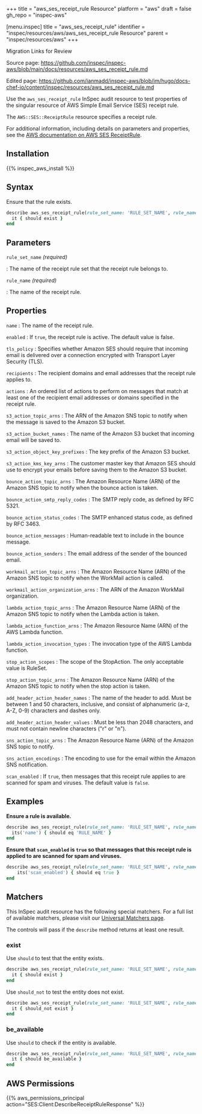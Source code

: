 +++
title = "aws_ses_receipt_rule Resource"
platform = "aws"
draft = false
gh_repo = "inspec-aws"

[menu.inspec]
title = "aws_ses_receipt_rule"
identifier = "inspec/resources/aws/aws_ses_receipt_rule Resource"
parent = "inspec/resources/aws"
+++

<div class="admonition-note">
<p class="admonition-note-title">Migration Links for Review</p>
<div class="admonition-note-text">
<p>Source page: <a href="https://github.com/inspec/inspec-aws/blob/main/docs/resources/aws_ses_receipt_rule.md">https://github.com/inspec/inspec-aws/blob/main/docs/resources/aws_ses_receipt_rule.md</a></p>
<p>Edited page: <a href="https://github.com/ianmadd/inspec-aws/blob/im/hugo/docs-chef-io/content/inspec/resources/aws_ses_receipt_rule.md">https://github.com/ianmadd/inspec-aws/blob/im/hugo/docs-chef-io/content/inspec/resources/aws_ses_receipt_rule.md</a></p>
</div>
</div>


Use the `aws_ses_receipt_rule` InSpec audit resource to test properties of the singular resource of AWS Simple Email Service (SES) receipt rule.

The `AWS::SES::ReceiptRule` resource specifies a receipt rule.

For additional information, including details on parameters and properties, see the [AWS documentation on AWS SES ReceiptRule](https://docs.aws.amazon.com/AWSCloudFormation/latest/UserGuide/aws-resource-ses-receiptrule.html).

## Installation

{{% inspec_aws_install %}}

## Syntax

Ensure that the rule exists.

```ruby
describe aws_ses_receipt_rule(rule_set_name: 'RULE_SET_NAME', rule_name: 'RULE_NAME') do
  it { should exist }
end
```

## Parameters

`rule_set_name` _(required)_

: The name of the receipt rule set that the receipt rule belongs to.

`rule_name` _(required)_

: The name of the receipt rule.

## Properties

`name`
: The name of the receipt rule.

`enabled`
: If `true`, the receipt rule is active. The default value is false.

`tls_policy`
: Specifies whether Amazon SES should require that incoming email is delivered over a connection encrypted with Transport Layer Security (TLS).

`recipients`
: The recipient domains and email addresses that the receipt rule applies to.

`actions`
: An ordered list of actions to perform on messages that match at least one of the recipient email addresses or domains specified in the receipt rule.

`s3_action_topic_arns`
: The ARN of the Amazon SNS topic to notify when the message is saved to the Amazon S3 bucket.

`s3_action_bucket_names`
: The name of the Amazon S3 bucket that incoming email will be saved to.

`s3_action_object_key_prefixes`
: The key prefix of the Amazon S3 bucket.

`s3_action_kms_key_arns`
: The customer master key that Amazon SES should use to encrypt your emails before saving them to the Amazon S3 bucket.

`bounce_action_topic_arns`
: The Amazon Resource Name (ARN) of the Amazon SNS topic to notify when the bounce action is taken.

`bounce_action_smtp_reply_codes`
: The SMTP reply code, as defined by RFC 5321.

`bounce_action_status_codes`
: The SMTP enhanced status code, as defined by RFC 3463.

`bounce_action_messages`
: Human-readable text to include in the bounce message.

`bounce_action_senders`
: The email address of the sender of the bounced email.

`workmail_action_topic_arns`
: The Amazon Resource Name (ARN) of the Amazon SNS topic to notify when the WorkMail action is called.

`workmail_action_organization_arns`
: The ARN of the Amazon WorkMail organization.

`lambda_action_topic_arns`
: The Amazon Resource Name (ARN) of the Amazon SNS topic to notify when the Lambda action is taken.

`lambda_action_function_arns`
: The Amazon Resource Name (ARN) of the AWS Lambda function.

`lambda_action_invocation_types`
: The invocation type of the AWS Lambda function.

`stop_action_scopes`
: The scope of the StopAction. The only acceptable value is RuleSet.

`stop_action_topic_arns`
: The Amazon Resource Name (ARN) of the Amazon SNS topic to notify when the stop action is taken.

`add_header_action_header_names`
: The name of the header to add. Must be between 1 and 50 characters, inclusive, and consist of alphanumeric (a-z, A-Z, 0-9) characters and dashes only.

`add_header_action_header_values`
: Must be less than 2048 characters, and must not contain newline characters ("r" or "n").

`sns_action_topic_arns`
: The Amazon Resource Name (ARN) of the Amazon SNS topic to notify.

`sns_action_encodings`
: The encoding to use for the email within the Amazon SNS notification.

`scan_enabled`
: If `true`, then messages that this receipt rule applies to are scanned for spam and viruses. The default value is `false`.

## Examples

**Ensure a rule is available.**

```ruby
describe aws_ses_receipt_rule(rule_set_name: 'RULE_SET_NAME', rule_name: 'RULE_NAME') do
  its('name') { should eq 'RULE_NAME' }
end
```

**Ensure that `scan_enabled` is `true` so that messages that this receipt rule is applied to are scanned for spam and viruses.**

```ruby
describe aws_ses_receipt_rule(rule_set_name: 'RULE_SET_NAME', rule_name: 'RULE_NAME') do
    its('scan_enabled') { should eq true }
end
```

## Matchers

This InSpec audit resource has the following special matchers. For a full list of available matchers, please visit our [Universal Matchers page](https://www.inspec.io/docs/reference/matchers/).

The controls will pass if the `describe` method returns at least one result.

### exist

Use `should` to test that the entity exists.

```ruby
describe aws_ses_receipt_rule(rule_set_name: 'RULE_SET_NAME', rule_name: 'RULE_NAME') do
  it { should exist }
end
```

Use `should_not` to test the entity does not exist.

```ruby
describe aws_ses_receipt_rule(rule_set_name: 'RULE_SET_NAME', rule_name: 'RULE_NAME') do
  it { should_not exist }
end
```

### be_available

Use `should` to check if the entity is available.

```ruby
describe aws_ses_receipt_rule(rule_set_name: 'RULE_SET_NAME', rule_name: 'RULE_NAME') do
  it { should be_available }
end
```

## AWS Permissions

{{% aws_permissions_principal action="SES:Client:DescribeReceiptRuleResponse" %}}
